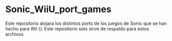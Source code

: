 # Sonic_WiiU_port_games
Este repositorio alojara los distintos ports de los juegos de Sonic que se han hecho para Wii U. Este repositorio solo sirve de respaldo para estos archivos.
